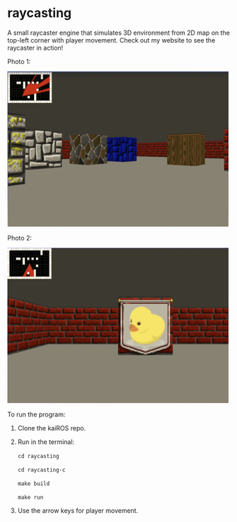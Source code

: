 # raycasting

A small raycaster engine that simulates 3D environment from 2D map on the top-left corner with player movement.
Check out my website to see the raycaster in action!

Photo 1: 

<img src="https://github.com/zhishan03/raycasting/blob/main/pic1.png" alt="alt text" width="500" height="350">

Photo 2:

<img src="https://github.com/zhishan03/raycasting/blob/main/pic2.png" alt="alt text" width="500" height="350">

To run the program:
1. Clone the kaiROS repo.
2. Run in the terminal:

    `cd raycasting`
    
    `cd raycasting-c`

   `make build`
   
   `make run`
3. Use the arrow keys for player movement. 
